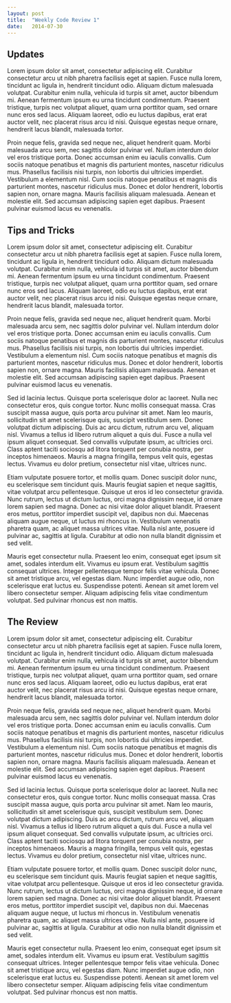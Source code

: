 ```yaml
---
layout: post
title:  "Weekly Code Review 1"
date:   2014-07-30 
---
```


## Updates

Lorem ipsum dolor sit amet, consectetur adipiscing elit. Curabitur consectetur arcu ut nibh pharetra facilisis eget at sapien. Fusce nulla lorem, tincidunt ac ligula in, hendrerit tincidunt odio. Aliquam dictum malesuada volutpat. Curabitur enim nulla, vehicula id turpis sit amet, auctor bibendum mi. Aenean fermentum ipsum eu urna tincidunt condimentum. Praesent tristique, turpis nec volutpat aliquet, quam urna porttitor quam, sed ornare nunc eros sed lacus. Aliquam laoreet, odio eu luctus dapibus, erat erat auctor velit, nec placerat risus arcu id nisi. Quisque egestas neque ornare, hendrerit lacus blandit, malesuada tortor.

Proin neque felis, gravida sed neque nec, aliquet hendrerit quam. Morbi malesuada arcu sem, nec sagittis dolor pulvinar vel. Nullam interdum dolor vel eros tristique porta. Donec accumsan enim eu iaculis convallis. Cum sociis natoque penatibus et magnis dis parturient montes, nascetur ridiculus mus. Phasellus facilisis nisi turpis, non lobortis dui ultricies imperdiet. Vestibulum a elementum nisl. Cum sociis natoque penatibus et magnis dis parturient montes, nascetur ridiculus mus. Donec et dolor hendrerit, lobortis sapien non, ornare magna. Mauris facilisis aliquam malesuada. Aenean et molestie elit. Sed accumsan adipiscing sapien eget dapibus. Praesent pulvinar euismod lacus eu venenatis.

## Tips and Tricks

Lorem ipsum dolor sit amet, consectetur adipiscing elit. Curabitur consectetur arcu ut nibh pharetra facilisis eget at sapien. Fusce nulla lorem, tincidunt ac ligula in, hendrerit tincidunt odio. Aliquam dictum malesuada volutpat. Curabitur enim nulla, vehicula id turpis sit amet, auctor bibendum mi. Aenean fermentum ipsum eu urna tincidunt condimentum. Praesent tristique, turpis nec volutpat aliquet, quam urna porttitor quam, sed ornare nunc eros sed lacus. Aliquam laoreet, odio eu luctus dapibus, erat erat auctor velit, nec placerat risus arcu id nisi. Quisque egestas neque ornare, hendrerit lacus blandit, malesuada tortor.

Proin neque felis, gravida sed neque nec, aliquet hendrerit quam. Morbi malesuada arcu sem, nec sagittis dolor pulvinar vel. Nullam interdum dolor vel eros tristique porta. Donec accumsan enim eu iaculis convallis. Cum sociis natoque penatibus et magnis dis parturient montes, nascetur ridiculus mus. Phasellus facilisis nisi turpis, non lobortis dui ultricies imperdiet. Vestibulum a elementum nisl. Cum sociis natoque penatibus et magnis dis parturient montes, nascetur ridiculus mus. Donec et dolor hendrerit, lobortis sapien non, ornare magna. Mauris facilisis aliquam malesuada. Aenean et molestie elit. Sed accumsan adipiscing sapien eget dapibus. Praesent pulvinar euismod lacus eu venenatis.

Sed id lacinia lectus. Quisque porta scelerisque dolor ac laoreet. Nulla nec consectetur eros, quis congue tortor. Nunc mollis consequat massa. Cras suscipit massa augue, quis porta arcu pulvinar sit amet. Nam leo mauris, sollicitudin sit amet scelerisque quis, suscipit vestibulum sem. Donec volutpat dictum adipiscing. Duis ac arcu dictum, rutrum arcu vel, aliquam nisl. Vivamus a tellus id libero rutrum aliquet a quis dui. Fusce a nulla vel ipsum aliquet consequat. Sed convallis vulputate ipsum, ac ultricies orci. Class aptent taciti sociosqu ad litora torquent per conubia nostra, per inceptos himenaeos. Mauris a magna fringilla, tempus velit quis, egestas lectus. Vivamus eu dolor pretium, consectetur nisl vitae, ultrices nunc.

Etiam vulputate posuere tortor, et mollis quam. Donec suscipit dolor nunc, eu scelerisque sem tincidunt quis. Mauris feugiat sapien et neque sagittis, vitae volutpat arcu pellentesque. Quisque ut eros id leo consectetur gravida. Nunc rutrum, lectus ut dictum luctus, orci magna dignissim neque, id ornare lorem sapien sed magna. Donec ac nisi vitae dolor aliquet blandit. Praesent eros metus, porttitor imperdiet suscipit vel, dapibus non dui. Maecenas aliquam augue neque, ut luctus mi rhoncus in. Vestibulum venenatis pharetra quam, ac aliquet massa ultrices vitae. Nulla nisl ante, posuere id pulvinar ac, sagittis at ligula. Curabitur at odio non nulla blandit dignissim et sed velit.

Mauris eget consectetur nulla. Praesent leo enim, consequat eget ipsum sit amet, sodales interdum elit. Vivamus eu ipsum erat. Vestibulum sagittis consequat ultrices. Integer pellentesque tempor felis vitae vehicula. Donec sit amet tristique arcu, vel egestas diam. Nunc imperdiet augue odio, non scelerisque erat luctus eu. Suspendisse potenti. Aenean sit amet lorem vel libero consectetur semper. Aliquam adipiscing felis vitae condimentum volutpat. Sed pulvinar rhoncus est non mattis.

## The Review

Lorem ipsum dolor sit amet, consectetur adipiscing elit. Curabitur consectetur arcu ut nibh pharetra facilisis eget at sapien. Fusce nulla lorem, tincidunt ac ligula in, hendrerit tincidunt odio. Aliquam dictum malesuada volutpat. Curabitur enim nulla, vehicula id turpis sit amet, auctor bibendum mi. Aenean fermentum ipsum eu urna tincidunt condimentum. Praesent tristique, turpis nec volutpat aliquet, quam urna porttitor quam, sed ornare nunc eros sed lacus. Aliquam laoreet, odio eu luctus dapibus, erat erat auctor velit, nec placerat risus arcu id nisi. Quisque egestas neque ornare, hendrerit lacus blandit, malesuada tortor.

Proin neque felis, gravida sed neque nec, aliquet hendrerit quam. Morbi malesuada arcu sem, nec sagittis dolor pulvinar vel. Nullam interdum dolor vel eros tristique porta. Donec accumsan enim eu iaculis convallis. Cum sociis natoque penatibus et magnis dis parturient montes, nascetur ridiculus mus. Phasellus facilisis nisi turpis, non lobortis dui ultricies imperdiet. Vestibulum a elementum nisl. Cum sociis natoque penatibus et magnis dis parturient montes, nascetur ridiculus mus. Donec et dolor hendrerit, lobortis sapien non, ornare magna. Mauris facilisis aliquam malesuada. Aenean et molestie elit. Sed accumsan adipiscing sapien eget dapibus. Praesent pulvinar euismod lacus eu venenatis.

Sed id lacinia lectus. Quisque porta scelerisque dolor ac laoreet. Nulla nec consectetur eros, quis congue tortor. Nunc mollis consequat massa. Cras suscipit massa augue, quis porta arcu pulvinar sit amet. Nam leo mauris, sollicitudin sit amet scelerisque quis, suscipit vestibulum sem. Donec volutpat dictum adipiscing. Duis ac arcu dictum, rutrum arcu vel, aliquam nisl. Vivamus a tellus id libero rutrum aliquet a quis dui. Fusce a nulla vel ipsum aliquet consequat. Sed convallis vulputate ipsum, ac ultricies orci. Class aptent taciti sociosqu ad litora torquent per conubia nostra, per inceptos himenaeos. Mauris a magna fringilla, tempus velit quis, egestas lectus. Vivamus eu dolor pretium, consectetur nisl vitae, ultrices nunc.

Etiam vulputate posuere tortor, et mollis quam. Donec suscipit dolor nunc, eu scelerisque sem tincidunt quis. Mauris feugiat sapien et neque sagittis, vitae volutpat arcu pellentesque. Quisque ut eros id leo consectetur gravida. Nunc rutrum, lectus ut dictum luctus, orci magna dignissim neque, id ornare lorem sapien sed magna. Donec ac nisi vitae dolor aliquet blandit. Praesent eros metus, porttitor imperdiet suscipit vel, dapibus non dui. Maecenas aliquam augue neque, ut luctus mi rhoncus in. Vestibulum venenatis pharetra quam, ac aliquet massa ultrices vitae. Nulla nisl ante, posuere id pulvinar ac, sagittis at ligula. Curabitur at odio non nulla blandit dignissim et sed velit.

Mauris eget consectetur nulla. Praesent leo enim, consequat eget ipsum sit amet, sodales interdum elit. Vivamus eu ipsum erat. Vestibulum sagittis consequat ultrices. Integer pellentesque tempor felis vitae vehicula. Donec sit amet tristique arcu, vel egestas diam. Nunc imperdiet augue odio, non scelerisque erat luctus eu. Suspendisse potenti. Aenean sit amet lorem vel libero consectetur semper. Aliquam adipiscing felis vitae condimentum volutpat. Sed pulvinar rhoncus est non mattis.